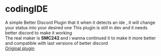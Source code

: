 # codingIDE
A simple Better Discord Plugin that it when it detects an ide , it will change your status into your desired one
This plugin is still in dev and it needs better discord to make it working<br>
The real maker is <b>SMC242 </b>and i wanna continued it to make it more better and compatible with last versions of better discord<br>
<a href='https://github.com/SMC242/CodingDND'>Original plugin</a>
